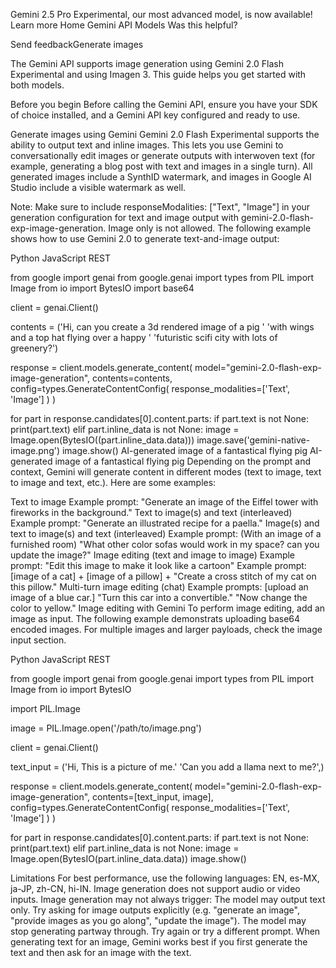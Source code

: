 Gemini 2.5 Pro Experimental, our most advanced model, is now available! Learn more
Home
Gemini API
Models
Was this helpful?

Send feedbackGenerate images

The Gemini API supports image generation using Gemini 2.0 Flash Experimental and using Imagen 3. This guide helps you get started with both models.

Before you begin
Before calling the Gemini API, ensure you have your SDK of choice installed, and a Gemini API key configured and ready to use.

Generate images using Gemini
Gemini 2.0 Flash Experimental supports the ability to output text and inline images. This lets you use Gemini to conversationally edit images or generate outputs with interwoven text (for example, generating a blog post with text and images in a single turn). All generated images include a SynthID watermark, and images in Google AI Studio include a visible watermark as well.

Note: Make sure to include responseModalities: ["Text", "Image"] in your generation configuration for text and image output with gemini-2.0-flash-exp-image-generation. Image only is not allowed.
The following example shows how to use Gemini 2.0 to generate text-and-image output:

Python
JavaScript
REST

from google import genai
from google.genai import types
from PIL import Image
from io import BytesIO
import base64

client = genai.Client()

contents = ('Hi, can you create a 3d rendered image of a pig '
            'with wings and a top hat flying over a happy '
            'futuristic scifi city with lots of greenery?')

response = client.models.generate_content(
    model="gemini-2.0-flash-exp-image-generation",
    contents=contents,
    config=types.GenerateContentConfig(
      response_modalities=['Text', 'Image']
    )
)

for part in response.candidates[0].content.parts:
  if part.text is not None:
    print(part.text)
  elif part.inline_data is not None:
    image = Image.open(BytesIO((part.inline_data.data)))
    image.save('gemini-native-image.png')
    image.show()
AI-generated image of a fantastical flying pig
AI-generated image of a fantastical flying pig
Depending on the prompt and context, Gemini will generate content in different modes (text to image, text to image and text, etc.). Here are some examples:

Text to image
Example prompt: "Generate an image of the Eiffel tower with fireworks in the background."
Text to image(s) and text (interleaved)
Example prompt: "Generate an illustrated recipe for a paella."
Image(s) and text to image(s) and text (interleaved)
Example prompt: (With an image of a furnished room) "What other color sofas would work in my space? can you update the image?"
Image editing (text and image to image)
Example prompt: "Edit this image to make it look like a cartoon"
Example prompt: [image of a cat] + [image of a pillow] + "Create a cross stitch of my cat on this pillow."
Multi-turn image editing (chat)
Example prompts: [upload an image of a blue car.] "Turn this car into a convertible." "Now change the color to yellow."
Image editing with Gemini
To perform image editing, add an image as input. The following example demonstrats uploading base64 encoded images. For multiple images and larger payloads, check the image input section.

Python
JavaScript
REST

from google import genai
from google.genai import types
from PIL import Image
from io import BytesIO

import PIL.Image

image = PIL.Image.open('/path/to/image.png')

client = genai.Client()

text_input = ('Hi, This is a picture of me.'
            'Can you add a llama next to me?',)

response = client.models.generate_content(
    model="gemini-2.0-flash-exp-image-generation",
    contents=[text_input, image],
    config=types.GenerateContentConfig(
      response_modalities=['Text', 'Image']
    )
)

for part in response.candidates[0].content.parts:
  if part.text is not None:
    print(part.text)
  elif part.inline_data is not None:
    image = Image.open(BytesIO(part.inline_data.data))
    image.show()


Limitations
For best performance, use the following languages: EN, es-MX, ja-JP, zh-CN, hi-IN.
Image generation does not support audio or video inputs.
Image generation may not always trigger:
The model may output text only. Try asking for image outputs explicitly (e.g. "generate an image", "provide images as you go along", "update the image").
The model may stop generating partway through. Try again or try a different prompt.
When generating text for an image, Gemini works best if you first generate the text and then ask for an image with the text.